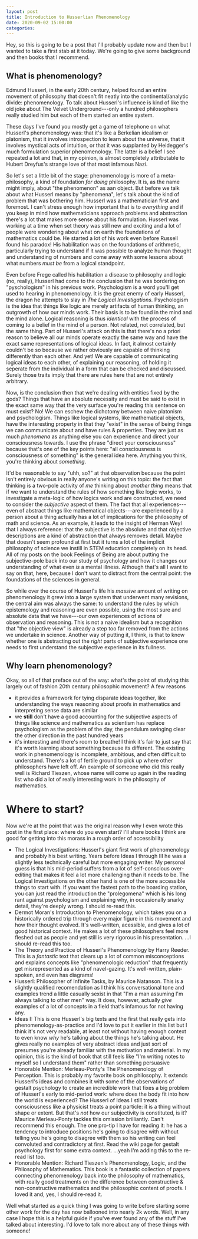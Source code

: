 ```yaml
---
layout: post
title: Introduction to Husserlian Phenomenology
date: 2020-09-02 15:00:00
categories: 
---
```


Hey, so this is going to be a post that I'll probably update now and then but I wanted to take a first stab at it today. We're going to give some background and then books that I recommend.

## What is phenomenology?

Edmund Husserl, in the early 20th century, helped found an entire movement of philosophy that doesn't fit neatly into the continental/analytic divide: phenomenology. To talk about Husserl's influence is kind of like the old joke about The Velvet Underground---only a hundred philosophers really studied him but each of them started an entire system. 

These days I've found you mostly get a game of telephone on what Husserl's phenomenology was: that it's like a Berkelian idealism or platonism, that it involves introspection to learn about the universe, that it involves mystical acts of intuition, or that it was supplanted by Heidegger's much formulation superior phenomenology. The latter is a belief I see repeated a lot and that, in my opinion, is almost completely attributable to Hubert Dreyfus's strange love of that most infamous Nazi.

So let's set a little bit of the stage: phenomenology is more of a meta-philosophy, a kind of foundation _for doing_ philosophy. It is, as the name might imply, about "the phenomenon" as aan object. But before we talk about what Husserl means by "phenomena", let's talk about the kind of problem that was bothering him. Husserl was a mathematician first and foremost. I can't stress enough how important that is to _everything_ and if you keep in mind how mathematicians approach problems and abstraction there's a lot that makes more sense about his formulation. Husserl was working at a time when set theory was still new and exciting and a lot of people were wondering about what on earth the foundations of mathematics could be. He started a lot of his work even before Russell found his paradox! His habilitation was on the foundations of arithmetic, particularly trying to understand if it was possible to analyze human thought and understanding of numbers and come away with some lessons about what numbers _must be_ from a logical standpoint.

Even before Frege called his habilitation a disease to philosophy and logic (no, really), Husserl had come to the conclusion that he was bordering on "pyschologism" in his previous work. Psychologism is a word you'll get used to hearing in phenomenology. It is the great enemy of early Husserl, the dragon he attempts to slay in _The Logical Investigations._ Psychologism is the idea that things like logic are merely artifacts of human thinking, an outgrowth of how our minds work. Their basis is to be found in the mind and the mind alone. Logical reasoning is thus _identical_ with the process of coming to a belief in the mind of a person. Not related, not correlated, but the same thing. Part of Husserl's attack on this is that there's no a priori reason to believe all our minds operate exactly the same way and have the exact same representations of logical ideas. In fact, it almost certainly couldn't be so because we rather obviously are capable of thinking differently than each other. And yet! We are capable of communicating logical ideas to each other, of explaining our reasoning, of holding it seperate from the individual in a form that can be checked and discussed. Surely those traits imply that there are rules here that are not entirely arbitrary.

Now, is the conclusion then that we're dealing with entities fixed by the gods? Things that have an absolute necessity and must be said to exist in the exact same way that the very surface you're reading this sentence on must exist? No! We can eschew the dichotomy between naive platonism and psychologism. Things like logical systems, like mathematical objects, have the interesting property in that they "exist" in the sense of being things we can communicate about and have rules & properties. They are just as much _phenomena_ as anything else you can experience and direct your consciousness towards. I use the phrase "direct your consciousness" because that's one of the key points here: "all consciousness is consciousness of something" is the general idea here. Anything you think, you're thinking about _something_. 

It'd be reasonable to say "uhh, so?" at that observation because the point isn't entirely obvious in really anyone's writing on this topic: the fact that thinking is a two-pole activity of _me_ thinking about _another thing_ means that if we want to understand the rules of how something like logic works, to investigate a meta-logic of how logics work and are constructed, we need to consider the _subjective_ aspect of them. The fact that all experiences---even of abstract things like mathematical objects---are experienced by a person about a thing actually has a lot of implications for the philosophy of math and science. As an example, it leads to the insight of Herman Weyl that I always reference: that the subjective is the absolute and that objective descriptions are a kind of abstraction that always removes detail. Maybe that doesn't seem profound at first but it turns a lot of the implicit philosophy of science we instill in STEM education completely on its head. All of my posts on the book Feelings of Being are about putting the subjective-pole back into our study of psychology and how it changes our understanding of what even _is_ a mental illness. Although that's all I want to say on that, here, because I don't want to distract from the central point: the foundations of the sciences in general.

So while over the course of Husserl's life his _massive_ amount of writing on phenomenology it grew into a large system that underwent many revisions, the central aim was always the same: to understand the rules by which epistemology and reasoning are even possible, using the most sure and absolute data that we have---our own experiences of actions of observation and reasoning. This is not a naive idealism but a recognition that "the objective view" is already a step too far removed from the actions we undertake in science. Another way of putting it, I think, is that to know whether one is abstracting out the _right_ parts of subjective experience one needs to first understand the subjective experience in its fullness.

## Why learn phenomenology?

Okay, so all of that preface out of the way: what's the point of studying this largely out of fashion 20th century philosophic movement? A few reasons


- it provides a framework for tying disparate ideas together, like understanding the ways reasoning about proofs in mathematics and interpreting sense data are similar
- we **still** don't have a good accounting for the subjective aspects of things like science and mathematics as scientism has replace psychologism as the problem of the day, the pendulum swinging clear the other direction in the past hundred years
- it's interesting and there's room to breathe! I think it's fair to just say that it's worth learning about something because its different. The existing work in phenomenology is incomplete, ambitious, and often difficult to understand. There's a lot of fertile ground to pick up where other philosophers have left off. An example of someone who did this really well is Richard Tieszen, whose name will come up again in the reading list who did a lot of really interesting work in the philosophy of mathematics.

# Where to start?

Now we're at the point that was the original reason why I even wrote this post in the first place: where do you even start? I'll share books I think are good for getting into this morass in a rough order of accessibility


- The Logical Investigations: Husserl's giant first work of phenomenology and probably his best writing. Years before Ideas I through III he was a slightly less technically careful but more engaging writer. My personal guess is that his mid-period suffers from a lot of self-conscious over-editing that makes it feel a lot more challenging than it needs to be. The Logical Investigations on the other hand is one of the more accessible things to start with. If you want the fastest path to the boarding station, you can just read the introduction the "prolegomena" which is his long rant against psychologism and explaining why, in occasionally snarky detail, they're deeply wrong. I should re-read this.
- Dermot Moran's Introduction to Phenomenology, which takes you on a historically ordered trip through every major figure in this movement and how their thought evolved. It's well-written, acessible, and gives a lot of good historical context. He makes a lot of these philosophers feel more fleshed out as people and yet still is very rigorous in his presentation. ...I should re-read this too.
- The Theory and Practice of Husserl's Phenomenology by Harry Reeder. This is a _fantastic_ text that clears up a lot of common misconceptions and explains concepts like "phenomenologic reduction" that frequently get misrepresented as a kind of navel-gazing. It's well-written, plain-spoken, and even has diagrams!
- Husserl: Philosopher of Infinite Tasks, by Maurice Natanson. This is a slightly qualified recomendation as I think his conversational tone and examples trend a little casually sexist in that "I'm a man assuming I'm always talking to other men" way. It does, however, actually _give_ examples of a lot of concepts in a field that's infamous for not having any.
- Ideas I: This is one Husserl's big texts and the first that really gets into phenomenology-as-practice and I'd love to put it earlier in this list but I think it's not very readable, at least not without having enough context to even know _why_ he's talking about the things he's talking about. He gives really no examples of very abstract ideas and just sort of presumes you're already familiar with the motivation and material. In my opinion, this is the kind of book that still feels like "I'm writing notes to myself so I understand them" rather than something persuasive
- Honorable Mention: Merleau-Ponty's The Phenomenology of Perception. This is probably my favorite book on philosophy. It extends Husserl's ideas and combines it with some of the observations of gestalt psychology to create an incredible work that fixes a big problem of Husserl's early to mid-period work: where does the body fit into how the world is experienced? The Husserl of Ideas I still treats consciousness like a physicist treats a point particle: it is a thing without shape or extent. But that's _not_ how our subjectivity is constituted, is it? Maurice Merleau-Ponty tackles this omission brilliantly. Can't recommend this enough. The one pro-tip I have for reading it: he has a tendency to introduce positions he's going to disagree with without telling you he's going to disagree with them so his writing can feel convoluted and contradictory at first. Read the wiki page for gestalt psychology first for some extra context. ...yeah I'm adding this to the re-read list too.
- Honorable Mention: Richard Tieszen's Phenomenology, Logic, and the Philosophy of Mathematics. This book is a fantastic collection of papers connecting phenomenology back into the philosophy of mathematics, with really good treatments on the difference between constructive & non-constructive mathematics and the philosophic content of proofs. I loved it and, yes, I should re-read it. 

Well what started as a quick thing I was going to write before starting some other work for the day has now ballooned into nearly 2k words. Well, in any case I hope this is a helpful guide if you've ever found any of the stuff I've talked about interesting. I'd love to talk more about any of these things with someone!


